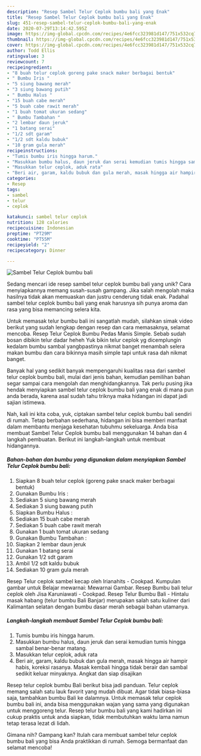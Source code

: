 ```yaml
---
description: "Resep Sambel Telur Ceplok bumbu bali yang Enak"
title: "Resep Sambel Telur Ceplok bumbu bali yang Enak"
slug: 451-resep-sambel-telur-ceplok-bumbu-bali-yang-enak
date: 2020-07-29T13:14:42.595Z
image: https://img-global.cpcdn.com/recipes/4e6fcc323981d147/751x532cq70/sambel-telur-ceplok-bumbu-bali-foto-resep-utama.jpg
thumbnail: https://img-global.cpcdn.com/recipes/4e6fcc323981d147/751x532cq70/sambel-telur-ceplok-bumbu-bali-foto-resep-utama.jpg
cover: https://img-global.cpcdn.com/recipes/4e6fcc323981d147/751x532cq70/sambel-telur-ceplok-bumbu-bali-foto-resep-utama.jpg
author: Todd Ellis
ratingvalue: 3
reviewcount: 7
recipeingredient:
- "8 buah telur ceplok goreng pake snack maker berbagai bentuk"
- " Bumbu Iris "
- "5 siung bawang merah"
- "3 siung bawang putih"
- " Bumbu Halus "
- "15 buah cabe merah"
- "5 buah cabe rawit merah"
- "1 buah tomat ukuran sedang"
- " Bumbu Tambahan "
- "2 lembar daun jeruk"
- "1 batang serai"
- "1/2 sdt garam"
- "1/2 sdt kaldu bubuk"
- "10 gram gula merah"
recipeinstructions:
- "Tumis bumbu iris hingga harum."
- "Masukkan bumbu halus, daun jeruk dan serai kemudian tumis hingga sambal benar-benar matang."
- "Masukkan telur ceplok, aduk rata"
- "Beri air, garam, kaldu bubuk dan gula merah, masak hingga air hampir habis, koreksi rasanya. Masak kembali hingga tidak berair dan sambal sedikit keluar minyaknya. Angkat dan siap disajikan"
categories:
- Resep
tags:
- sambel
- telur
- ceplok

katakunci: sambel telur ceplok 
nutrition: 128 calories
recipecuisine: Indonesian
preptime: "PT29M"
cooktime: "PT55M"
recipeyield: "2"
recipecategory: Dinner

---
```



![Sambel Telur Ceplok bumbu bali](https://img-global.cpcdn.com/recipes/4e6fcc323981d147/751x532cq70/sambel-telur-ceplok-bumbu-bali-foto-resep-utama.jpg)

Sedang mencari ide resep sambel telur ceplok bumbu bali yang unik? Cara menyiapkannya memang susah-susah gampang. Jika salah mengolah maka hasilnya tidak akan memuaskan dan justru cenderung tidak enak. Padahal sambel telur ceplok bumbu bali yang enak harusnya sih punya aroma dan rasa yang bisa memancing selera kita.

Untuk memasak telur bumbu bali ini sangatlah mudah, silahkan simak video berikut yang sudah lengkap dengan resep dan cara memasaknya, selamat mencoba. Resep Telur Ceplok Bumbu Pedas Manis Simple. Sebab sudah bosan dibikin telur dadar heheh Yuk bikin telur ceplok yg dicemplungin kedalam bumbu sambal yangbpastinya nikmat banget menambah selera makan bumbu dan cara bikinnya masih simple tapi untuk rasa dah nikmat banget.

Banyak hal yang sedikit banyak mempengaruhi kualitas rasa dari sambel telur ceplok bumbu bali, mulai dari jenis bahan, kemudian pemilihan bahan segar sampai cara mengolah dan menghidangkannya. Tak perlu pusing jika hendak menyiapkan sambel telur ceplok bumbu bali yang enak di mana pun anda berada, karena asal sudah tahu triknya maka hidangan ini dapat jadi sajian istimewa.


Nah, kali ini kita coba, yuk, ciptakan sambel telur ceplok bumbu bali sendiri di rumah. Tetap berbahan sederhana, hidangan ini bisa memberi manfaat dalam membantu menjaga kesehatan tubuhmu sekeluarga. Anda bisa membuat Sambel Telur Ceplok bumbu bali menggunakan 14 bahan dan 4 langkah pembuatan. Berikut ini langkah-langkah untuk membuat hidangannya.

<!--inarticleads1-->

##### Bahan-bahan dan bumbu yang digunakan dalam menyiapkan Sambel Telur Ceplok bumbu bali:

1. Siapkan 8 buah telur ceplok (goreng pake snack maker berbagai bentuk)
1. Gunakan  Bumbu Iris :
1. Sediakan 5 siung bawang merah
1. Sediakan 3 siung bawang putih
1. Siapkan  Bumbu Halus :
1. Sediakan 15 buah cabe merah
1. Sediakan 5 buah cabe rawit merah
1. Gunakan 1 buah tomat ukuran sedang
1. Gunakan  Bumbu Tambahan :
1. Siapkan 2 lembar daun jeruk
1. Gunakan 1 batang serai
1. Gunakan 1/2 sdt garam
1. Ambil 1/2 sdt kaldu bubuk
1. Sediakan 10 gram gula merah


Resep Telur ceplok sambel kecap oleh Irianahits - Cookpad. Kumpulan gambar untuk Belajar mewarnai: Mewarnai Gambar. Resep Bumbu bali telur ceplok oleh Jisa Karuniawati - Cookpad. Resep Telur Bumbu Bali - Hintalu masak habang (telur bumbu Bali Banjar) merupakan salah satu kuliner dari Kalimantan selatan dengan bumbu dasar merah sebagai bahan utamanya. 

<!--inarticleads2-->

##### Langkah-langkah membuat Sambel Telur Ceplok bumbu bali:

1. Tumis bumbu iris hingga harum.
1. Masukkan bumbu halus, daun jeruk dan serai kemudian tumis hingga sambal benar-benar matang.
1. Masukkan telur ceplok, aduk rata
1. Beri air, garam, kaldu bubuk dan gula merah, masak hingga air hampir habis, koreksi rasanya. Masak kembali hingga tidak berair dan sambal sedikit keluar minyaknya. Angkat dan siap disajikan


Resep telur ceplok bumbu Bali berikut bisa jadi panduan. Telur ceplok memang salah satu lauk favorit yang mudah dibuat. Agar tidak biasa-biasa saja, tambahkan bumbu Bali ke dalamnya. Untuk memasak telur ceplok bumbu bali ini, anda bisa menggunakan wajan yang sama yang digunakan untuk menggoreng telur. Resep telur bumbu bali yang kami hadirkan ini cukup praktis untuk anda siapkan, tidak membutuhkan waktu lama namun tetap terasa lezat di lidah. 

Gimana nih? Gampang kan? Itulah cara membuat sambel telur ceplok bumbu bali yang bisa Anda praktikkan di rumah. Semoga bermanfaat dan selamat mencoba!
